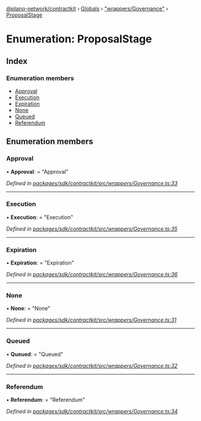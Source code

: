 [@planq-network/contractkit](../README.md) › [Globals](../globals.md) › ["wrappers/Governance"](../modules/_wrappers_governance_.md) › [ProposalStage](_wrappers_governance_.proposalstage.md)

# Enumeration: ProposalStage

## Index

### Enumeration members

* [Approval](_wrappers_governance_.proposalstage.md#approval)
* [Execution](_wrappers_governance_.proposalstage.md#execution)
* [Expiration](_wrappers_governance_.proposalstage.md#expiration)
* [None](_wrappers_governance_.proposalstage.md#none)
* [Queued](_wrappers_governance_.proposalstage.md#queued)
* [Referendum](_wrappers_governance_.proposalstage.md#referendum)

## Enumeration members

###  Approval

• **Approval**: = "Approval"

*Defined in [packages/sdk/contractkit/src/wrappers/Governance.ts:33](https://github.com/planq-network/planq-sdk/blob/master/packages/sdk/contractkit/src/wrappers/Governance.ts#L33)*

___

###  Execution

• **Execution**: = "Execution"

*Defined in [packages/sdk/contractkit/src/wrappers/Governance.ts:35](https://github.com/planq-network/planq-sdk/blob/master/packages/sdk/contractkit/src/wrappers/Governance.ts#L35)*

___

###  Expiration

• **Expiration**: = "Expiration"

*Defined in [packages/sdk/contractkit/src/wrappers/Governance.ts:36](https://github.com/planq-network/planq-sdk/blob/master/packages/sdk/contractkit/src/wrappers/Governance.ts#L36)*

___

###  None

• **None**: = "None"

*Defined in [packages/sdk/contractkit/src/wrappers/Governance.ts:31](https://github.com/planq-network/planq-sdk/blob/master/packages/sdk/contractkit/src/wrappers/Governance.ts#L31)*

___

###  Queued

• **Queued**: = "Queued"

*Defined in [packages/sdk/contractkit/src/wrappers/Governance.ts:32](https://github.com/planq-network/planq-sdk/blob/master/packages/sdk/contractkit/src/wrappers/Governance.ts#L32)*

___

###  Referendum

• **Referendum**: = "Referendum"

*Defined in [packages/sdk/contractkit/src/wrappers/Governance.ts:34](https://github.com/planq-network/planq-sdk/blob/master/packages/sdk/contractkit/src/wrappers/Governance.ts#L34)*
